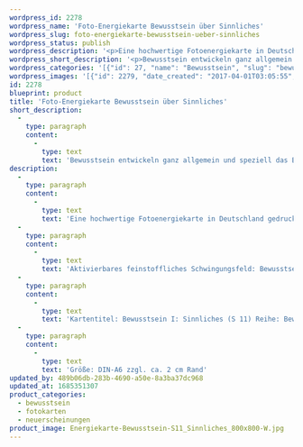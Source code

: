 ```yaml
---
wordpress_id: 2278
wordpress_name: 'Foto-Energiekarte Bewusstsein über Sinnliches'
wordpress_slug: foto-energiekarte-bewusstsein-ueber-sinnliches
wordpress_status: publish
wordpress_description: '<p>Eine hochwertige Fotoenergiekarte in Deutschland gedruckt und in Handarbeit laminiert. Sie ist in Postkartengröße (DIN-A6) gut zu transportieren und kann auch auf den Körper aufgelegt werden.</p><p>Aktivierbares feinstoffliches Schwingungsfeld: Bewusstsein - Bewusstsein in Bezug zu Sinnlichem - Entwicklung - "Schwingungserhöhung" - Feinstofflichkeit erfahren: Entwicklung des eigenen Bewusstsein allgemein und speziell Entwicklung des Bewusstsein über Sinne, Sinnliches, Sinnlichkeit. Bewusstsein darüber, die Welt und sich selbst über die Sinne zu erfahren, Sinnliches Erleben in allen Facetten. Generell: Entwicklung der Fähigkeit zur Wahrnehmung und zur Lenkung feinstofflicher Energien.</p><p>Kartentitel: Bewusstsein I: Sinnliches (S 11) Reihe: Bewusstsein.</p><p>Größe: DIN-A6 zzgl. ca. 2 cm Rand<br />Andere Formate sind individuell für Sie innerhalb weniger Tage herstellbar. Bitte kontaktieren Sie uns hierfür unter <a href="mailto:info@elvedenverlag.de">info@elvedenverlag.de</a>.</p><p><a href="https://my.feenbaum.de/anwendung-energiebilder-foto-laminiert/">Anwendungshinweise</a></p>'
wordpress_short_description: '<p>Bewusstsein entwickeln ganz allgemein und speziell das Bewusstsein über Sinnliches, Sinne, Sinnlichkeit<br /><em>Hinweis: Das Wasserzeichen „Elveden Verlag Energiebild“ wird nicht mit gedruckt</em></p>'
wordpress_categories: '[{"id": 27, "name": "Bewusstsein", "slug": "bewusstsein"}, {"id": 23, "name": "Fotokarten", "slug": "fotokarten"}, {"id": 66, "name": "Neuerscheinungen", "slug": "neuerscheinungen"}]'
wordpress_images: '[{"id": 2279, "date_created": "2017-04-01T03:05:55", "date_created_gmt": "2017-03-31T23:05:55", "date_modified": "2017-04-01T03:05:55", "date_modified_gmt": "2017-03-31T23:05:55", "src": "https://my.feenbaum.de/wp-content/uploads/2017/04/Energiekarte-Bewusstsein-S11_Sinnliches_800x800-W.jpg", "name": "Energiekarte Bewusstsein S11_Sinnliches_800x800-W", "alt": ""}]'
id: 2278
blueprint: product
title: 'Foto-Energiekarte Bewusstsein über Sinnliches'
short_description:
  -
    type: paragraph
    content:
      -
        type: text
        text: 'Bewusstsein entwickeln ganz allgemein und speziell das Bewusstsein über Sinnliches, Sinne, Sinnlichkeit'
description:
  -
    type: paragraph
    content:
      -
        type: text
        text: 'Eine hochwertige Fotoenergiekarte in Deutschland gedruckt und in Handarbeit laminiert. Sie ist in Postkartengröße (DIN-A6) gut zu transportieren und kann auch auf den Körper aufgelegt werden.'
  -
    type: paragraph
    content:
      -
        type: text
        text: 'Aktivierbares feinstoffliches Schwingungsfeld: Bewusstsein - Bewusstsein in Bezug zu Sinnlichem - Entwicklung - "Schwingungserhöhung" - Feinstofflichkeit erfahren: Entwicklung des eigenen Bewusstsein allgemein und speziell Entwicklung des Bewusstsein über Sinne, Sinnliches, Sinnlichkeit. Bewusstsein darüber, die Welt und sich selbst über die Sinne zu erfahren, Sinnliches Erleben in allen Facetten. Generell: Entwicklung der Fähigkeit zur Wahrnehmung und zur Lenkung feinstofflicher Energien.'
  -
    type: paragraph
    content:
      -
        type: text
        text: 'Kartentitel: Bewusstsein I: Sinnliches (S 11) Reihe: Bewusstsein.'
  -
    type: paragraph
    content:
      -
        type: text
        text: 'Größe: DIN-A6 zzgl. ca. 2 cm Rand'
updated_by: 489b06db-283b-4690-a50e-8a3ba37dc968
updated_at: 1685351307
product_categories:
  - bewusstsein
  - fotokarten
  - neuerscheinungen
product_image: Energiekarte-Bewusstsein-S11_Sinnliches_800x800-W.jpg
---
```


